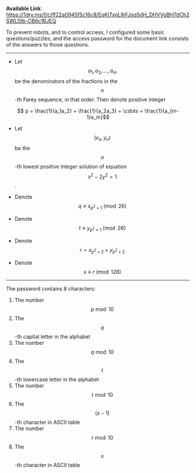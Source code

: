 **Available Link**: https://1drv.ms/f/c/ff22a0945f5c16c8/EqKl7xnLlhFJsqSdH_DHVVgBH7dCh2SWL0tb-CB6c1BJEQ

To prevent robots, and to control access, I configured some basic questions/puzzles, and the access password for the document link consists of the answers to those questions.

---

- Let $$a_1,a_2,\ldots,a_m$$ be the denominators of the fractions in the $$n$$-th Farey sequence, in that order. Then denote positive integer
```math
    p = \frac{1}{a_1a_2} + \frac{1}{a_2a_3} + \cdots + \frac{1}{a_{m-1}a_m}
```

- Let $$(x_n, y_n)$$ be the $$n$$-th lowest positive integer solution of equation $$x^2-2y^2=1$$.

- Denote $$q \equiv x_{p^2+1} \pmod{26}$$

- Denote $$t \equiv y_{p^2+1} \pmod{26}$$

- Denote $$r = x_{p^2+2}+y_{p^2+2}$$

- Denote $$s \equiv r \pmod{128}$$

---

The password contains 8 characters:
1. The number $$p \bmod{10}$$
2. The $$q$$-th capital letter in the alphabet
3. The number $$q \bmod{10}$$
4. The $$t$$-th lowercase letter in the alphabet
5. The number $$t \bmod{10}$$
6. The $$(s-1)$$-th character in ASCII table
7. The number $$r \bmod{10}$$
8. The $$s$$-th character in ASCII table

